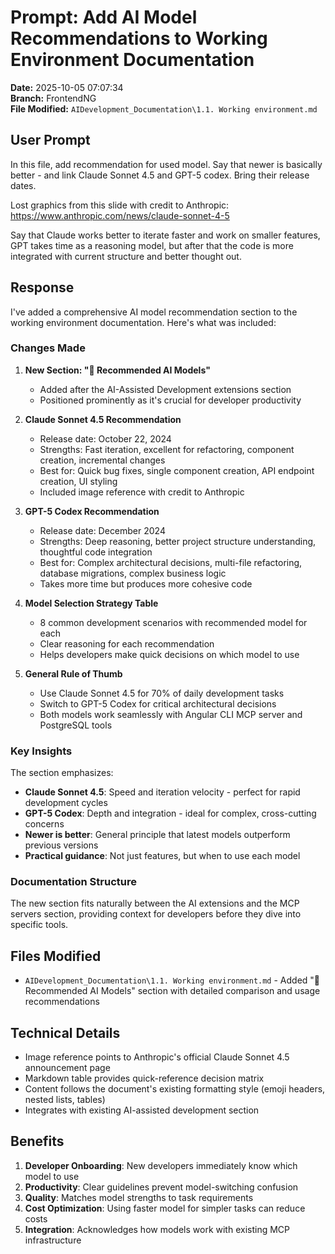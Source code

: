 # Prompt: Add AI Model Recommendations to Working Environment Documentation

**Date:** 2025-10-05 07:07:34  
**Branch:** FrontendNG  
**File Modified:** `AIDevelopment_Documentation\1.1. Working environment.md`

## User Prompt

In this file, add recommendation for used model. Say that newer is basically better - and link Claude Sonnet 4.5 and GPT-5 codex. Bring their release dates.

Lost graphics from this slide with credit to Anthropic: https://www.anthropic.com/news/claude-sonnet-4-5

Say that Claude works better to iterate faster and work on smaller features, GPT takes time as a reasoning model, but after that the code is more integrated with current structure and better thought out.

## Response

I've added a comprehensive AI model recommendation section to the working environment documentation. Here's what was included:

### Changes Made

1. **New Section: "🤖 Recommended AI Models"**
   - Added after the AI-Assisted Development extensions section
   - Positioned prominently as it's crucial for developer productivity

2. **Claude Sonnet 4.5 Recommendation**
   - Release date: October 22, 2024
   - Strengths: Fast iteration, excellent for refactoring, component creation, incremental changes
   - Best for: Quick bug fixes, single component creation, API endpoint creation, UI styling
   - Included image reference with credit to Anthropic

3. **GPT-5 Codex Recommendation**
   - Release date: December 2024
   - Strengths: Deep reasoning, better project structure understanding, thoughtful code integration
   - Best for: Complex architectural decisions, multi-file refactoring, database migrations, complex business logic
   - Takes more time but produces more cohesive code

4. **Model Selection Strategy Table**
   - 8 common development scenarios with recommended model for each
   - Clear reasoning for each recommendation
   - Helps developers make quick decisions on which model to use

5. **General Rule of Thumb**
   - Use Claude Sonnet 4.5 for 70% of daily development tasks
   - Switch to GPT-5 Codex for critical architectural decisions
   - Both models work seamlessly with Angular CLI MCP server and PostgreSQL tools

### Key Insights

The section emphasizes:
- **Claude Sonnet 4.5**: Speed and iteration velocity - perfect for rapid development cycles
- **GPT-5 Codex**: Depth and integration - ideal for complex, cross-cutting concerns
- **Newer is better**: General principle that latest models outperform previous versions
- **Practical guidance**: Not just features, but when to use each model

### Documentation Structure

The new section fits naturally between the AI extensions and the MCP servers section, providing context for developers before they dive into specific tools.

## Files Modified

- `AIDevelopment_Documentation\1.1. Working environment.md` - Added "🤖 Recommended AI Models" section with detailed comparison and usage recommendations

## Technical Details

- Image reference points to Anthropic's official Claude Sonnet 4.5 announcement page
- Markdown table provides quick-reference decision matrix
- Content follows the document's existing formatting style (emoji headers, nested lists, tables)
- Integrates with existing AI-assisted development section

## Benefits

1. **Developer Onboarding**: New developers immediately know which model to use
2. **Productivity**: Clear guidelines prevent model-switching confusion
3. **Quality**: Matches model strengths to task requirements
4. **Cost Optimization**: Using faster model for simpler tasks can reduce costs
5. **Integration**: Acknowledges how models work with existing MCP infrastructure
